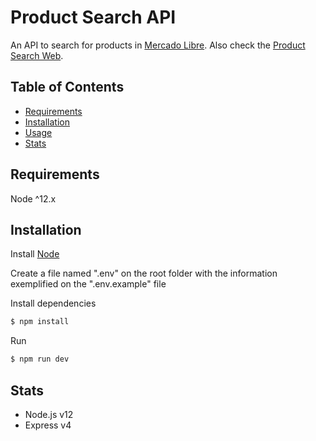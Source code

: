 # Product Search API
An API to search for products in [Mercado Libre](https://mercadolibre.com/). Also check the [Product Search Web](https://github.com/felipe-videira/product-search-web).

## Table of Contents

- [Requirements](#requirements)
- [Installation](#installation)
- [Usage](#usage)
- [Stats](#stats)


## Requirements
Node ^12.x


## Installation
Install [Node](https://nodejs.org/pt-br/download/)

Create a file named ".env" on the root folder with the information exemplified on the ".env.example" file

Install dependencies
```bash
$ npm install
```

Run
```bash
$ npm run dev
```

## Stats
 - Node.js v12
 - Express v4